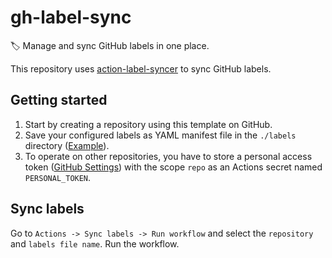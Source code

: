 # gh-label-sync

🏷 Manage and sync GitHub labels in one place.

This repository uses [action-label-syncer](https://github.com/micnncim/action-label-syncer) to sync GitHub labels.

## Getting started

1. Start by creating a repository using this template on GitHub.
2. Save your configured labels as YAML manifest file in the `./labels` directory ([Example](https://github.com/robingenz/.gh-label-sync/blob/main/labels/default.yml)).
3. To operate on other repositories, you have to store a personal access token ([GitHub Settings](https://github.com/settings/tokens)) with the scope `repo` as an  Actions secret named `PERSONAL_TOKEN`.

## Sync labels

Go to `Actions -> Sync labels -> Run workflow` and select the `repository` and `labels file name`.
Run the workflow.
